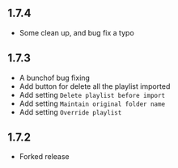 ## 1.7.4

- Some clean up, and bug fix a typo

## 1.7.3

- A bunchof bug fixing
- Add button for delete all the playlist imported
- Add setting `Delete playlist before import`
- Add setting `Maintain original folder name`
- Add setting `Override playlist`

## 1.7.2

- Forked release